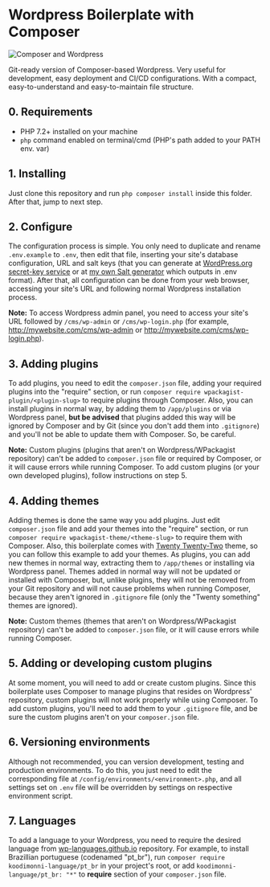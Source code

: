 # Wordpress Boilerplate with Composer

![Composer and Wordpress](https://i.imgur.com/xpgqGlX.png)

Git-ready version of Composer-based Wordpress. Very useful for development, easy deployment and CI/CD configurations. With a compact, easy-to-understand and easy-to-maintain file structure.

## 0. Requirements

- PHP 7.2+ installed on your machine
- ```php``` command enabled on terminal/cmd (PHP's path added to your PATH env. var)

## 1. Installing

Just clone this repository and run ```php composer install``` inside this folder. After that, jump to next step.

## 2. Configure

The configuration process is simple. You only need to duplicate and rename ```.env.example``` to ```.env```, then edit that file, inserting your site's database configuration, URL and salt keys (that you can generate at [WordPress.org secret-key service](https://api.wordpress.org/secret-key/1.1/salt/) or at [my own Salt generator](https://rbfraphael.github.io/wordpress/salt_generator.html) which outputs in .env format). After that, all configuration can be done from your web browser, accessing your site's URL and following normal Wordpress installation process.

**Note:** To access Wordpress admin panel, you need to access your site's URL followed by ```/cms/wp-admin``` or ```/cms/wp-login.php``` (for example, http://mywebsite.com/cms/wp-admin or http://mywebsite.com/cms/wp-login.php).

## 3. Adding plugins

To add plugins, you need to edit the ```composer.json``` file, adding your required plugins into the "require" section, or run ```composer require wpackagist-plugin/<plugin-slug>``` to require plugins through Composer. Also, you can install plugins in normal way, by adding them to ```/app/plugins``` or via Wordpress panel, **but be advised** that plugins added this way will be ignored by Composer and by Git (since you don't add them into ```.gitignore```) and you'll not be able to update them with Composer. So, be careful.

**Note:** Custom plugins (plugins that aren't on Wordpress/WPackagist repository) can't be added to ```composer.json``` file or required by Composer, or it will cause errors while running Composer. To add custom plugins (or your own developed plugins), follow instructions on step 5.

## 4. Adding themes

Adding themes is done the same way you add plugins. Just edit ```composer.json``` file and add your themes into the "require" section, or run ```composer require wpackagist-theme/<theme-slug>``` to require them with Composer. Also, this boilerplate comes with [Twenty Twenty-Two](https://wordpress.org/themes/twentytwentytwo/) theme, so you can follow this example to add your themes. As plugins, you can add new themes in normal way, extracting them to ```/app/themes``` or installing via Wordpress panel. Themes added in normal way will not be updated or installed with Composer, but, unlike plugins, they will not be removed from your Git repository and will not cause problems when running Composer, because they aren't ignored in ```.gitignore``` file (only the "Twenty something" themes are ignored).

**Note:** Custom themes (themes that aren't on Wordpress/WPackagist repository) can't be added to ```composer.json``` file, or it will cause errors while running Composer.

## 5. Adding or developing custom plugins

At some moment, you will need to add or create custom plugins. Since this boilerplate uses Composer to manage plugins that resides on Wordpress' repository, custom plugins will not work properly while using Composer. To add custom plugins, you'll need to add them to your ```.gitignore``` file, and be sure the custom plugins aren't on your ```composer.json``` file.

## 6. Versioning environments

Although not recommended, you can version development, testing and production environments. To do this, you just need to edit the corresponding file at ```/config/environments/<environment>.php```, and all settings set on ```.env``` file will be overridden by settings on respective environment script.

## 7. Languages

To add a language to your Wordpress, you need to require the desired language from [wp-languages.github.io](https://wp-languages.github.io) repository. For example, to install Brazillian portuguese (codenamed "pt_br"), run ```composer require koodimonni-language/pt_br``` in your project's root, or add ```koodimonni-language/pt_br: "*"``` to **require** section of your ```composer.json``` file.